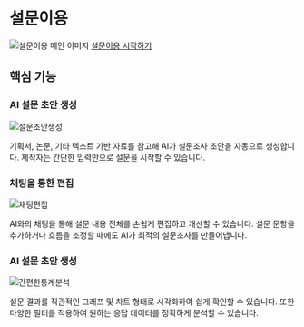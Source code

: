 # 설문이용
![설문이용 메인 이미지](https://github.com/user-attachments/assets/2a16e1a3-17da-4fc8-bf8c-454f878fd9ed)
[설문이용 시작하기](https://sulmoon.io/)

## 핵심 기능

### AI 설문 초안 생성
![설문초안생성](https://github.com/user-attachments/assets/c83105b5-fdb5-45a3-b06b-f0088fd7a046)

기획서, 논문, 기타 텍스트 기반 자료를 참고해 AI가 설문조사 초안을 자동으로 생성합니다. 제작자는 간단한 입력만으로 설문을 시작할 수 있습니다.

### 채팅을 통한 편집
![채팅편집](https://github.com/user-attachments/assets/c9b2efa9-5a9e-443b-ab12-edd50ba16eed)

AI와의 채팅을 통해 설문 내용 전체를 손쉽게 편집하고 개선할 수 있습니다. 설문 문항을 추가하거나 흐름을 조정할 때에도 AI가 최적의 설문조사를 만들어냅니다.

### AI 설문 초안 생성
![간편한통계분석](https://github.com/user-attachments/assets/ffdb31fc-7ab9-4bc4-a6cb-b304d0c5af16)

설문 결과를 직관적인 그래프 및 차트 형태로 시각화하여 쉽게 확인할 수 있습니다. 또한 다양한 필터를 적용하여 원하는 응답 데이터를 정확하게 분석할 수 있습니다.
